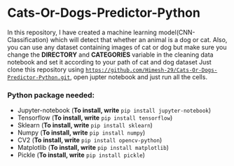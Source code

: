 # Cats-Or-Dogs-Predictor-Python

In this repository, I have created a machine learning model(CNN-Classification) which will detect that whether an animal is a dog or cat.
Also, you can use any dataset containing images of cat or dog but make sure you change the <b>DIRECTORY</b> and <b>CATEGORIES</b> variable in the cleaning data notebook and set it according to your path of cat and dog dataset
Just clone this repository using <code>https://github.com/Himesh-29/Cats-Or-Dogs-Predictor-Python.git</code>, open jupter notebook and just run all the cells.

### Python package needed:
<ul>
  <li>Jupyter-notebook (<b>To install, write</b> <code>pip install jupyter-notebook</code>)</li>
  <li>Tensorflow (<b>To install, write</b> <code>pip install tensorflow</code>)</li>
  <li>Sklearn (<b>To install, write</b> <code>pip install sklearn</code>)</li>
  <li>Numpy (<b>To install, write</b> <code>pip install numpy</code>)</li>
  <li>CV2 (<b>To install, write</b> <code>pip install opencv-python</code>)</li>
  <li>Matplotlib (<b>To install, write</b> <code>pip install matplotlib</code>)</li>
  <li>Pickle (<b>To install, write</b> <code>pip install pickle</code>)</li>
</ul>
